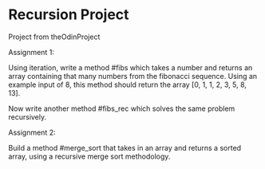 # Recursion Project

Project from theOdinProject

Assignment 1:

Using iteration, write a method #fibs which takes a number and returns an array containing that many numbers from the fibonacci sequence. Using an example input of 8, this method should return the array [0, 1, 1, 2, 3, 5, 8, 13].

Now write another method #fibs_rec which solves the same problem recursively.


Assignment 2:

Build a method #merge_sort that takes in an array and returns a sorted array, using a recursive merge sort methodology.

